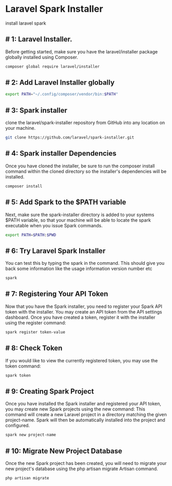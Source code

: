 # Laravel Spark Installer
install laravel spark

## # 1: Laravel Installer.
 Before getting started, make sure you have the laravel/installer package globally installed using Composer.
```bash
composer global require laravel/installer
```

## # 2: Add Laravel Installer globally
```bash
export PATH="~/.config/composer/vendor/bin:$PATH"
```

## # 3: Spark installer
clone the laravel/spark-installer repository from GitHub into any location on your machine.
```bash
git clone https://github.com/laravel/spark-installer.git
```

## # 4: Spark installer Dependencies
Once you have cloned the installer, be sure to run the composer install command within the cloned directory so the installer's dependencies will be installed.
```bash
composer install
```

## # 5: Add Spark to the $PATH variable
Next, make sure the spark-installer directory is added to your systems $PATH variable, so that your machine will be able to locate the spark executable when you issue Spark commands.
```bash
export PATH=$PATH:$PWD 
```

## # 6: Try Laravel Spark Installer
You can test this by typing  the spark in the command. This should give you back some information like the usage information version number etc
```bash
spark
```

## # 7: Registering Your API Token
Now that you have the Spark installer, you need to register your Spark API token with the installer. You may create an API token from the API settings dashboard. Once you have created a token, register it with the installer using the register command:
```bash
spark register token-value
```

## # 8: Check Token
If you would like to view the currently registered token, you may use the token command:
```bash
spark token
```

## # 9: Creating Spark Project
Once you have installed the Spark installer and registered your API token, you may create new Spark projects using the new command:
This command will create a new Laravel project in a directory matching the given project-name. Spark will then be automatically installed into the project and configured.
```bash
spark new project-name
```


## # 10: Migrate New Project Database
 Once the new Spark project has been created, you will need to migrate your new project's database using the php artisan migrate Artisan command. 
```bash
php artisan migrate
```


